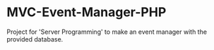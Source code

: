 # MVC-Event-Manager-PHP
Project for 'Server Programming' to make an event manager with the provided database.

